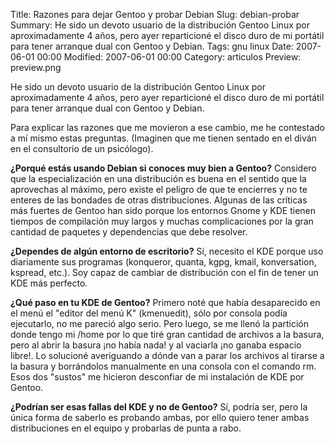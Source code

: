 Title: Razones para dejar Gentoo y probar Debian
Slug: debian-probar
Summary: He sido un devoto usuario de la distribución Gentoo Linux por aproximadamente 4 años, pero ayer reparticioné el disco duro de mi portátil para tener arranque dual con Gentoo y Debian.
Tags: gnu linux
Date: 2007-06-01 00:00
Modified: 2007-06-01 00:00
Category: articulos
Preview: preview.png


He sido un devoto usuario de la distribución Gentoo Linux por aproximadamente 4 años, pero ayer reparticioné el disco duro de mi portátil para tener arranque dual con Gentoo y Debian.

Para explicar las razones que me movieron a ese cambio, me he contestado a mí mismo estas preguntas. (Imaginen que me tienen sentado en el diván en el consultorio de un psicólogo).

**¿Porqué estás usando Debian si conoces muy bien a Gentoo?** Considero que la especialización en una distribución es buena en el sentido que la aprovechas al máximo, pero existe el peligro de que te encierres y no te enteres de las bondades de otras distribuciones.  Algunas de las críticas más fuertes de Gentoo han sido porque los entornos Gnome y KDE tienen tiempos de compilación muy largos y muchas complicaciones por la gran cantidad de paquetes y dependencias que debe resolver.

**¿Dependes de algún entorno de escritorio?** Sí, necesito el KDE porque uso diariamente sus programas (konqueror, quanta, kgpg, kmail, konversation, kspread, etc.).  Soy capaz de cambiar de distribución con el fin de tener un KDE más perfecto.

**¿Qué paso en tu KDE de Gentoo?** Primero noté que había desaparecido en el menú el "editor del menú K" (kmenuedit), sólo por consola podía ejecutarlo, no me pareció algo serio. Pero luego, se me llenó la partición donde tengo mi /home por lo que tiré gran cantidad de archivos a la basura, pero al abrir la basura ¡no había nada! y al vaciarla ¡no ganaba espacio libre!.  Lo solucioné averiguando a dónde van a parar los archivos al tirarse a la basura y borrándolos manualmente en una consola con el comando rm.  Esos dos "sustos" me hicieron desconfiar de mi instalación de KDE por Gentoo.

**¿Podrían ser esas fallas del KDE y no de Gentoo?** Sí, podría ser, pero la única forma de saberlo es probando ambas, por ello quiero tener ambas distribuciones en el equipo y probarlas de punta a rabo.
